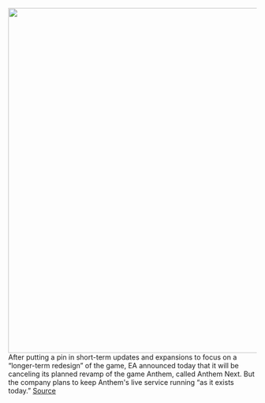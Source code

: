 <img src='https://cdn.vox-cdn.com/thumbor/ZpVFmRmDLGgos8ZiO5A8GdEC3nI=/0x0:1346x756/1200x800/filters:focal(566x271:780x485)/cdn.vox-cdn.com/uploads/chorus_image/image/68868898/anthem.0.png' width='700px' /><br/>
After putting a pin in short-term updates and expansions to focus on a “longer-term redesign” of the game, EA announced today that it will be canceling its planned revamp of the game Anthem, called Anthem Next. But the company plans to keep Anthem's live service running “as it exists today.”
<a href='https://www.theverge.com/2021/2/24/22274771/ea-wont-continue-anthems-post-launch-development'> Source <a/>
